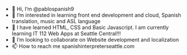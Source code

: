 - 👋 Hi, I’m @pablospanish9
- 👀 I’m interested in learning front end development and cloud, Spanish translation, music and ASL language
- 🌱 I have learned HTML, CSS and Basic Javascript. I am currently learning IT 112 Web Apps at Seattle Central!!!
- 💞️ I’m looking to collaborate on Website development and localization
- 📫 How to reach me spanishinterpreterseattle.com

<!---
pablospanish9/pablospanish9 is a ✨ special ✨ repository because its `README.md` (this file) appears on your GitHub profile.
You can click the Preview link to take a look at your changes.
--->

